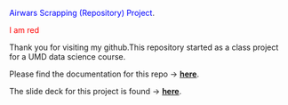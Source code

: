 <span style="color:blue">Airwars Scrapping (Repository) Project</span>.

<p style="color:red;">I am red</p>

Thank you for visiting my github.This repository started as a class project for a UMD data science course. 

Please find the documentation for this repo &#8594; [__here__](https://klinares.github.io/airwars_scraping_project/code/scraping_airwars.html).

The slide deck for this project is found &#8594; [__here__](https://klinares.github.io/airwars_scraping_project/code/airwars_project_slides#/title-slide).
